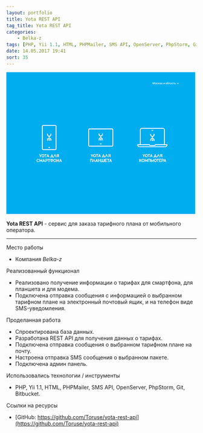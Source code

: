 ```yaml
---
layout: portfolio
title: Yota REST API
tag_title: Yota REST API
categories:
    - Belka-z
tags: [PHP, Yii 1.1, HTML, PHPMailer, SMS API, OpenServer, PhpStorm, Git, Bitbucket]
date: 14.05.2017 19:41
sort: 35
---
```


![Yota REST API](../../assets/img/work/Yii_Yota_Rest_Api.png)

**Yota REST API** - сервис для заказа тарифного плана от мобильного оператора.

---

Место работы

* Компания _Belka-z_

Реализованный функционал

* Реализовано получение информации о тарифах для смартфона, для планшета и для модема.
* Подключена отправка сообщения с информацией о выбранном тарифном плане на электронный почтовый ящик, и на телефон 
виде SMS-уведомления.

Проделанная работа

* Спроектирована база данных.
* Разработана REST API для получения данных о тарифах.
* Подключена отправка сообщения о выбранном тарифном плане на почту.
* Настроена отправка SMS сообщения о выбранном пакете.
* Подключена админ панель.

Использовались технологии / инструменты

* PHP, Yii 1.1, HTML, PHPMailer, SMS API, OpenServer, PhpStorm, Git, Bitbucket.

Ссылки на ресурсы
* [GitHub: https://github.com/Toruse/yota-rest-api](https://github.com/Toruse/yota-rest-api)

